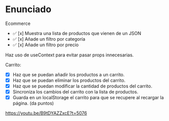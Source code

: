 # Enunciado

Ecommerce

- ✅ [x] Muestra una lista de productos que vienen de un JSON
- ✅ [x] Añade un filtro por categoría
- ✅ [x] Añade un filtro por precio

Haz uso de useContext para evitar pasar props innecesarias.

Carrito:

- [x] Haz que se puedan añadir los productos a un carrito.
- [x] Haz que se puedan eliminar los productos del carrito.
- [x] Haz que se puedan modificar la cantidad de productos del carrito.
- [x] Sincroniza los cambios del carrito con la lista de productos.
- [x] Guarda en un localStorage el carrito para que se recupere al recargar la página. (da puntos)

https://youtu.be/B9tDYAZZxcE?t=5076
